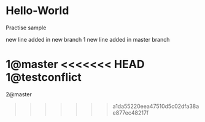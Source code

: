 # Hello-World
Practise sample

new line added in new branch 1
new line added in master branch

1@master
<<<<<<< HEAD
1@testconflict
=======
2@master
>>>>>>> a1da55220eea47510d5c02dfa38ae877ec48217f
